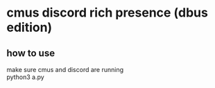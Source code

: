 # cmus discord rich presence (dbus edition)
## how to use
make sure cmus and discord are running  
python3 a.py